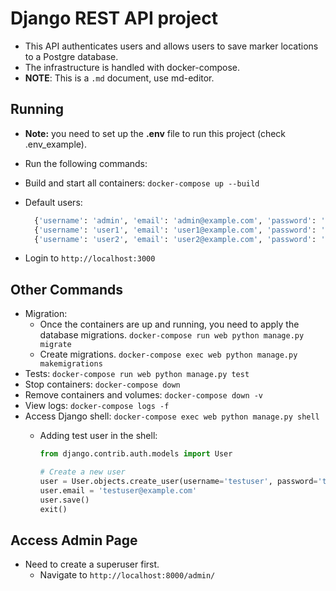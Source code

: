 # Django REST API project

- This API authenticates users and allows users to save marker locations to a Postgre database.
- The infrastructure is handled with docker-compose.
- **NOTE**: This is a `.md` document, use md-editor.

## Running

- **Note:** you need to set up the **.env** file to run this project (check .env_example).

- Run the following commands:

- Build and start all containers:
    `docker-compose up --build`

- Default users:

    ```python
      {'username': 'admin', 'email': 'admin@example.com', 'password': 'adminpassword'},
      {'username': 'user1', 'email': 'user1@example.com', 'password': 'user1password'},
      {'username': 'user2', 'email': 'user2@example.com', 'password': 'user2password'},
    ```

- Login to `http://localhost:3000`

## Other Commands

- Migration:
  - Once the containers are up and running, you need to apply the database migrations.
    `docker-compose run web python manage.py migrate`
  - Create migrations.
    `docker-compose exec web python manage.py makemigrations`
- Tests:
    `docker-compose run web python manage.py test`
- Stop containers:
    `docker-compose down`
- Remove containers and volumes:
    `docker-compose down -v`
- View logs:
    `docker-compose logs -f`
- Access Django shell:
    `docker-compose exec web python manage.py shell`
  - Adding test user in the shell:

    ```python
    from django.contrib.auth.models import User

    # Create a new user
    user = User.objects.create_user(username='testuser', password='testpassword')
    user.email = 'testuser@example.com'
    user.save()
    exit()
    ```

## Access Admin Page

- Need to create a superuser first.
  - Navigate to `http://localhost:8000/admin/`
